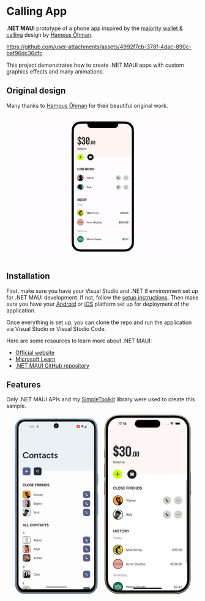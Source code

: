 # Calling App

**.NET MAUI** prototype of a phone app inspired by the [majority wallet & calling](https://dribbble.com/shots/14796428-majority-wallet-calling) design by [Hampus Öhman](https://dribbble.com/HampusOhman).


https://github.com/user-attachments/assets/4992f7cb-378f-4dac-890c-baf96dc36dfc


This project demonstrates how to create .NET MAUI apps with custom graphics effects and many animations.

## Original design

Many thanks to [Hampus Öhman](https://dribbble.com/HampusOhman) for their beautiful original work.

[![Dribbble Design](./Images/original.gif)](https://dribbble.com/shots/14796428-majority-wallet-calling)

## Installation

First, make sure you have your Visual Studio and .NET 8 environment set up for .NET MAUI development. If not, follow the [setup instructions](https://learn.microsoft.com/dotnet/maui/get-started/installation). Then make sure you have your [Android](https://learn.microsoft.com/dotnet/maui/get-started/first-app?pivots=devices-android) or [iOS](https://learn.microsoft.com/dotnet/maui/get-started/first-app?pivots=devices-ios) platform set up for deployment of the application.

Once everything is set up, you can clone the repo and run the application via Visual Studio or Visual Studio Code.

Here are some resources to learn more about .NET MAUI:

- [Official website](https://dotnet.microsoft.com/apps/maui)
- [Microsoft Learn](https://learn.microsoft.com/dotnet/maui/what-is-maui)
- [.NET MAUI GitHub repository](https://github.com/dotnet/maui)

## Features

Only .NET MAUI APIs and my [SimpleToolkit](https://github.com/RadekVyM/SimpleToolkit) library were used to create this sample.

<p align="center">
    <img src="./Images/android_callingapp.webp" width="219">
    &nbsp;&nbsp;
    <img src="./Images/ios_callingapp.webp" width="228">
</p>
